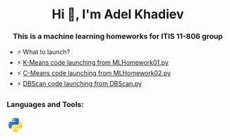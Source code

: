 <h1 align="center">Hi 👋, I'm Adel Khadiev</h1>
<h3 align="center">This is a machine learning homeworks for ITIS 11-806 group</h3>

- ⚡️ What to launch? 
- ⚡️ [K-Means code launching from MLHomework01.py](https://github.com/Rittenzore/machineLearning/blob/master/pythonProject/MLHomework01.py)
- ⚡️  [C-Means code launching from MLHomework02.py](https://github.com/Rittenzore/machineLearning/blob/master/pythonProject/MLHomework02.py)
- ⚡️  [DBScan code launching from DBScan.py](https://github.com/Rittenzore/machineLearning/blob/master/pythonProject/DBScan.py)

<h3 align="left">Languages and Tools:</h3>
<p align="left"> <a href="https://www.python.org" target="_blank"> <img src="https://raw.githubusercontent.com/devicons/devicon/master/icons/python/python-original.svg" alt="python" width="40" height="40"/> </a> </p>
